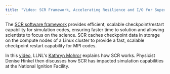 ```yaml
---
title: "Video: SCR Framework, Accelerating Resilience and I/O for Supercomputing Applications"
---
```


The [SCR software framework](https://github.com/LLNL/scr) provides efficient, scalable checkpoint/restart capability for simulation codes, ensuring faster time to solution and allowing scientists to focus on the science. SCR caches checkpoint data in storage on the compute nodes of a Linux cluster to provide a fast, scalable checkpoint restart capability for MPI codes.

In this [video](https://youtu.be/_r6svl_eAns), LLNL's [Kathryn Mohror](https://github.com/kathrynmohror) explains how SCR works. Physicist Denise Hinkel then discusses how SCR has impacted simulation capabilities at the National Ignition Facility.
